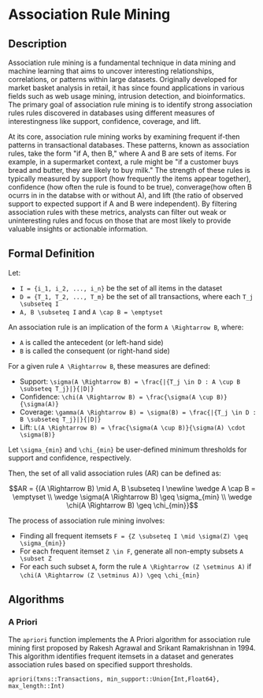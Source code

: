 # Association Rule Mining

## Description

Association rule mining is a fundamental technique in data mining and machine learning that aims to uncover interesting relationships, correlations, or patterns within large datasets. Originally developed for market basket analysis in retail, it has since found applications in various fields such as web usage mining, intrusion detection, and bioinformatics. The primary goal of association rule mining is to identify strong association rules rules discovered in databases using different measures of interestingness like support, confidence, coverage, and lift.

At its core, association rule mining works by examining frequent if-then patterns in transactional databases. These patterns, known as association rules, take the form "if A, then B," where A and B are sets of items. For example, in a supermarket context, a rule might be "if a customer buys bread and butter, they are likely to buy milk." The strength of these rules is typically measured by support (how frequently the items appear together), confidence (how often the rule is found to be true), converage(how often B ocurrs in in the databse with or without A), and lift (the ratio of observed support to expected support if A and B were independent). By filtering association rules with these metrics, analysts can filter out weak or uninteresting rules and focus on those that are most likely to provide valuable insights or actionable information.

## Formal Definition
Let:

- ``I = {i_1, i_2, ..., i_n}`` be the set of all items in the dataset
- ``D = {T_1, T_2, ..., T_m}`` be the set of all transactions, where each ``T_j \subseteq I``
- ``A, B \subseteq I`` and ``A \cap B = \emptyset``

An association rule is an implication of the form ``A \Rightarrow B``, where:

- ``A`` is called the antecedent (or left-hand side)
- ``B`` is called the consequent (or right-hand side)

For a given rule ``A \Rightarrow B``, these measures are defined:

- Support: ``\sigma(A \Rightarrow B) = \frac{|{T_j \in D : A \cup B \subseteq T_j}|}{|D|}``
- Confidence: ``\chi(A \Rightarrow B) = \frac{\sigma(A \cup B)}{\sigma(A)}``
- Coverage: ``\gamma(A \Rightarrow B) = \sigma(B) = \frac{|{T_j \in D : B \subseteq T_j}|}{|D|}``
- Lift: ``L(A \Rightarrow B) = \frac{\sigma(A \cup B)}{\sigma(A) \cdot \sigma(B)}``

Let ``\sigma_{min}`` and ``\chi_{min}`` be user-defined minimum thresholds for support and confidence, respectively.

Then, the set of all valid association rules (AR) can be defined as:

```math
AR = {(A \Rightarrow B) \mid A, B \subseteq I \newline
\wedge  A \cap B = \emptyset \\
\wedge \sigma(A \Rightarrow B) \geq \sigma_{min} \\
\wedge  \chi(A \Rightarrow B) \geq \chi_{min}}
```

The process of association rule mining involves:

- Finding all frequent itemsets ``F = {Z \subseteq I \mid \sigma(Z) \geq \sigma_{min}}``
- For each frequent itemset ``Z \in F``, generate all non-empty subsets ``A \subset Z``
- For each such subset ``A``, form the rule ``A \Rightarrow (Z \setminus A)`` if ``\chi(A \Rightarrow (Z \setminus A)) \geq \chi_{min}``

## Algorithms

### A Priori

The `apriori` function implements the A Priori algorithm for association rule mining first proposed by Rakesh Agrawal and Srikant Ramakrishnan in 1994. This algorithm identifies frequent itemsets in a dataset and generates association rules based on specified support thresholds.

```@docs
apriori(txns::Transactions, min_support::Union{Int,Float64}, max_length::Int)
```